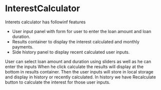 # InterestCalculator
Interets calculator has followinf features
- User input panel with form for user to enter the loan amount and loan duration.
- Results container to display the interest calculated and monthly payments.
- Side history panel to display recent calculated user inputs.


User can select loan amount and duration using sliders as well as he can enter the inputs
When he click calculate the results will display at the bottom in results container.
Then the user inputs will store in local storage and display in history or recently calculated.
In history we have Recalculate button to calculate the interest for those user inputs. 

